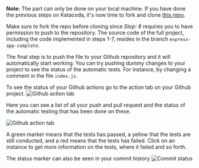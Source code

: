 **Note:** The part can only be done on your local machine. If you have done the previous steps on Katacoda, it's now time to fork and clone [this repo](https://github.com/nwessman/katacoda-scenarios/tree/express-app-complete).

Make sure to fork the repo before cloning since *Step: 8* requires you to have permission to push to the repository. The source code of the full project, including the code implemented in steps 1-7, resides in the branch `express-app-complete`.

The final step is to push the file to your Github repository and it will automatically start working. You can try pushing dummy changes to your project to see the status of the automatic tests. For instance, by changing a comment in the file `index.js`.

To see the status of your Github actions go to the action tab on your Github project.
![Github action tab](https://github.com/nwessman/katacoda-scenarios/blob/main/CI/assets/Action-bar.jpg?raw=true)

Here you can see a list of all your push and pull request and the status of the automatic testing that has been done on these.

![Github action tab](https://github.com/nwessman/katacoda-scenarios/blob/main/CI/assets/Actions-workflow.jpg?raw=true)

A green marker means that the tests has passed, a yellow that the tests are still conducted, and a red means that the tests has failed. Click on an instance to get more information on the tests, where it failed and so forth.

The status marker can also be seen in your commit history
![Commit status](https://github.com/nwessman/katacoda-scenarios/blob/main/CI/assets/Commit-checkbox.jpg?raw=true)
